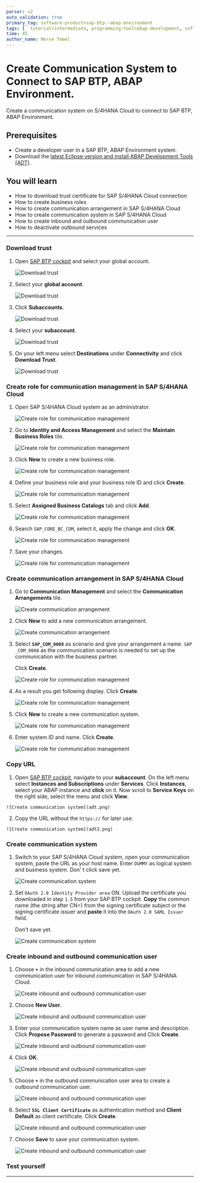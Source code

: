 ```yaml
---
parser: v2
auto_validation: true
primary_tag: software-product>sap-btp--abap-environment
tags: [  tutorial>intermediate, programming-tool>abap-development, software-product>sap-business-technology-platform, tutorial>license ]
time: 45
author_name: Merve Temel
---
```


# Create Communication System to Connect to SAP BTP, ABAP Environment.
<!-- description --> Create a communication system on S/4HANA Cloud to connect to SAP BTP, ABAP Environment.

## Prerequisites  
 - Create a developer user in a SAP BTP, ABAP Environment system.
 - Download the [latest Eclipse version and install ABAP Development Tools (ADT)](https://tools.hana.ondemand.com/#abap).

## You will learn  
  - How to download trust certificate for SAP S/4HANA Cloud connection
  - How to create business roles
  - How to create communication arrangement in SAP S/4HANA Cloud
  - How to create communication system in SAP S/4HANA Cloud
  - How to create inbound and outbound communication user
  - How to deactivate outbound services

---

### Download trust

  1. Open [SAP BTP cockpit](https://account.hana.ondemand.com/) and select your global account.

      ![Download trust](login2.png)

  2. Select your **global account**.

      ![Download trust](trust.png)

  3. Click **Subaccounts**.

      ![Download trust](trust2.png)

  4. Select your **subaccount**.

      ![Download trust](trust3.png)

  5. On your left menu select **Destinations** under **Connectivity** and click **Download Trust**.

      ![Download trust](trust4.png)



### Create role for communication management in SAP S/4HANA Cloud


  1. Open SAP S/4HANA Cloud system as an administrator.

      ![Create role for communication management](flp.png)

  2. Go to **Identity and Access Management** and select the **Maintain Business Roles** tile.

      ![Create role for communication management](flp2.png)

  3. Click **New** to create a new business role.

      ![Create role for communication management](flp3.png)

  4. Define your business role and your business role ID and click **Create**.

      ![Create role for communication management](flp4.png)

  5. Select **Assigned Business Catalogs** tab and click **Add**.

      ![Create role for communication management](flp6.png)

  6. Search `SAP_CORE_BC_COM`, select it, apply the change and click **OK**.

      ![Create role for communication management](flp7.png)

  7. Save your changes.

      ![Create role for communication management](flp8.png)


### Create communication arrangement in SAP S/4HANA Cloud


  1. Go to **Communication Management** and select the **Communication Arrangements** tile.

      ![Create communication arrangement](flp13.png)

  2. Click **New** to add a new communication arrangement.

      ![Create communication arrangement](flp14.png)

  3. Select **`SAP_COM_0008`** as scenario and give your arrangement a name.
     `SAP _COM_0008` as the communication scenario is needed to set up the communication with the business partner.

     Click **Create**.

      ![Create role for communication management](flp15.png)

  4. As a result you get following display. Click **Create**.

      ![Create role for communication management](flp16.png)

  5.  Click **New** to create a new communication system.

      ![Create role for communication management](flp17.png)

  6. Enter system ID and name. Click **Create**.

      ![Create role for communication management](flp18.png)


### Copy URL


   1. Open [SAP BTP cockpit](https://account.hana.ondemand.com/), navigate to your **subaccount**. On the left menu select **Instances and Subscriptions** under **Services**. Click **Instances**, select your ABAP instance and **click** on it. Now scroll to **Service Keys** on the right side, select the menu and click **View**.

    ![Create communication system](adt.png)

   2. Copy the URL without the `https://` for later use.

    ![Create communication system](adt2.png)


### Create communication system


  1. Switch to your SAP S/4HANA Cloud system, open your communication system, paste the URL as your host name. Enter `DUMMY` as logical system and business system. Don' t click save yet.

      ![Create communication system](flpxx.png)

  2. Set `OAuth 2.0 Identity Provider area` ON. Upload the certificate you downloaded in step `1.5` from your SAP BTP cockpit. **Copy** the common name (the string after CN=) from the signing certificate subject or the signing certificate issuer and **paste** it into the `OAuth 2.0 SAML Issuer` field.

     Don't save yet.

      ![Create communication system](hostname.png)


### Create inbound and outbound communication user

  1. Choose **`+`** in the inbound communication area to add a new communication user for inbound communication in SAP S/4HANA Cloud.

      ![Create inbound and outbound communication user](flp20.png)

  2. Choose **New User**.

      ![Create inbound and outbound communication user](flp21.png)

  3. Enter your communication system name as user name and description. Click **Propose Password** to generate a password and
     Click **Create**.

      ![Create inbound and outbound communication user](flp22.png)

  4. Click **OK**.

      ![Create inbound and outbound communication user](flp23.png)

  5. Choose **`+`** in the outbound communication user area to create a outbound communication user.

      ![Create inbound and outbound communication user](flp24.png)

  6. Select **`SSL Client Certificate`** as authentication method and **Client Default** as client certificate. Click **Create**.

      ![Create inbound and outbound communication user](flp25.png)

  7. Choose **Save** to save your communication system.

      ![Create inbound and outbound communication user](flp26.png)



### Test yourself



---
